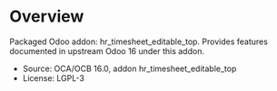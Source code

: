 # Overview

Packaged Odoo addon: hr_timesheet_editable_top. Provides features documented in upstream Odoo 16 under this addon.

- Source: OCA/OCB 16.0, addon hr_timesheet_editable_top
- License: LGPL-3

